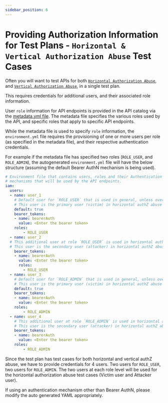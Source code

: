 ```yaml
---
sidebar_position: 6
---
```


# Providing Authorization Information for Test Plans - `Horizontal & Vertical Authorization Abuse` Test Cases

Often you will want to test APIs for both [`Horizontal Authorization Abuse`][horizontal-priv-abuse], and [`Vertical Authorization Abuse`][vertical-priv-abuse], in a single test plan.

This requires credentials for additional users, and their associated role information.

User `role` information for API endpoints is provided in the API catalog via the [metadata.yml file](/guides/security-testing/concepts/api-catalog/metadata-yml.md). The metadata file specifies the various roles used by the API, and specific roles that apply to specific API endpoints.

While the metadata file is used to specify `role` information, the `environment.yml` file requires the provisioning of one or more users per role (as specified in the metadata file), and their respective authentication credentials.

For example if the metadata file has specified two roles (`ROLE_USER`, and `ROLE_ADMIN`), the autogenerated `environment.yml` file will have the below structure (assuming the default Bearer AuthN mechanism is being used).

```YAML
# Environment file that contains users, roles and their Authentication
# mechanisms that will be used by the API endpoints.
iam:
  users:
  - name: user_1
    # Default user for `ROLE_USER` that is used in general, unless overridden by a specific test case.
    # This user is the primary user (victim) in horizontal authZ abuse test cases involving `ROLE_USER`.
    default: true
    bearer_tokens:
    - name: bearerAuth
      value: <Enter the bearer token>
    roles:
        - ROLE_USER
  - name: user_2
  # This additional user at role `ROLE_USER` is used in horizontal authZ abuse test cases.
  # This user is the secondary user (attacker) in horizontal authZ abuse test cases.
    bearer_tokens:
    - name: bearerAuth
      value: <Enter the bearer token>
      roles:
        - ROLE_USER
  - name: user_3
    # Default user for `ROLE_ADMIN` that is used in general, unless overridden by a specific test case.
    # This user is the primary user (victim) in horizontal authZ abuse test cases involving `ROLE_ADMIN`.
    default: true 
    bearer_tokens:
    - name: bearerAuth
      value: <Enter the bearer token>
    roles:
        - ROLE_ADMIN
  - name: user_4
    # This additional user at role `ROLE_ADMIN` is used in horizontal authZ abuse test cases.
    # This user is the secondary user (attacker) in horizontal authZ abuse test cases involving `ROLE_ADMIN`.
    bearer_tokens:
    - name: bearerAuth
      value: <Enter the bearer token>
    roles:
        - ROLE_ADMIN
```
Since the test plan has test cases for both horizontal and vertical authZ abuse, we have to provide credentials for 4 users. Two users for `ROLE_USER`, two users for `ROLE_ADMIN`. The two users at each role level will be used for the horizontal authorization abuse test cases (Victim user and Attacker user).

If using an authentication mechanism other than Bearer AuthN, please modify the auto generated YAML appropriately.


[horizontal-priv-abuse]: https://en.wikipedia.org/wiki/Privilege_escalation#Horizontal
[vertical-priv-abuse]: https://en.wikipedia.org/wiki/Privilege_escalation#Vertical

